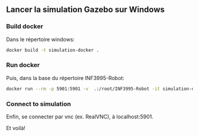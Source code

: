 ## Lancer la simulation Gazebo sur Windows

### Build docker
Dans le répertoire windows:

```sh
docker build -t simulation-docker .
```
### Run docker
Puis, dans la base du répertoire INF3995-Robot:
```sh
docker run --rm -p 5901:5901 -v  .:/root/INF3995-Robot -it simulation-docker bash -c "TVNC_WM=xfce /opt/TurboVNC/bin/vncserver -securitytypes None; /bin/bash"
```
### Connect to simulation
Enfin, se connecter par vnc (ex. RealVNC), à localhost:5901.

Et voilà!